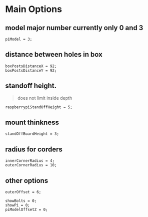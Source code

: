 # Main Options

## model major number currently only 0 and 3
    piModel = 3;

## distance between holes in box
    boxPostsDistanceX = 92;
    boxPostsDistanceY = 92;

## standoff height.
>does not limit inside depth

    raspberrypiStandOffHeight = 5;

## mount thinkness
    standOffBoardHeight = 3;

## radius for corders
    innerCornerRadius = 4;
    outerCornerRadius = 10;

## other options
    outerOffset = 6;

    showBolts = 0;
    showPi = 0;
    piModelOffsetZ = 0;